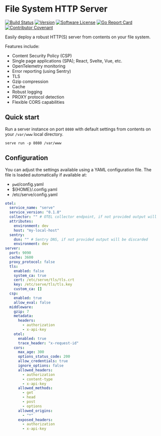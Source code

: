 # File System HTTP Server

[![Build Status](https://github.com/bryk-io/serve/workflows/ci/badge.svg?branch=main)](https://github.com/bryk-io/serve/actions)
[![Version](https://img.shields.io/github/tag/bryk-io/serve.svg)](https://github.com/bryk-io/serve/releases)
[![Software License](https://img.shields.io/badge/license-BSD3-red.svg)](LICENSE)
[![Go Report Card](https://goreportcard.com/badge/github.com/bryk-io/serve?style=flat)](https://goreportcard.com/report/github.com/bryk-io/serve)
[![Contributor Covenant](https://img.shields.io/badge/Contributor%20Covenant-v2.0-ff69b4.svg)](.github/CODE_OF_CONDUCT.md)

Easily deploy a robust HTTP(S) server from contents on your file system.

Features include:

- Content Security Policy (CSP)
- Single page applications (SPA); React, Svelte, Vue, etc.
- OpenTelemetry monitoring
- Error reporting (using Sentry)
- TLS
- Gzip compression
- Cache
- Robust logging
- PROXY protocol detection
- Flexible CORS capabilities

## Quick start

Run a server instance on port `8080` with default settings from contents on your `/var/www` local directory.

```shell
serve run -p 8080 /var/www
```

## Configuration

You can adjust the settings available using a YAML configuration file. The file is loaded automatically if available at:

- `pwd`/config.yaml
- ${HOME}/.config.yaml
- /etc/serve/config.yaml

```yaml
otel:
  service_name: "serve"
  service_version: "0.1.0"
  collector: "" # OTEL collector endpoint, if not provided output will be discarded
  attributes:
    environment: dev
    host: "my-local-host"
  sentry:
    dsn: "" # Sentry DNS, if not provided output will be discarded
    environment: dev
server:
  port: 9090
  cache: 3600
  proxy_protocol: false
  tls:
    enabled: false
    system_ca: true
    cert: /etc/serve/tls/tls.crt
    key: /etc/serve/tls/tls.key
    custom_ca: []
  csp:
    enabled: true
    allow_eval: false
  middleware:
    gzip: 7
    metadata:
      headers:
        - authorization
        - x-api-key
    otel:
      enabled: true
      trace_header: "x-request-id"
    cors:
      max_age: 300
      options_status_code: 200
      allow_credentials: true
      ignore_options: false
      allowed_headers:
        - authorization
        - content-type
        - x-api-key
      allowed_methods:
        - get
        - head
        - post
        - options
      allowed_origins:
        - "*"
      exposed_headers:
        - authorization
        - x-api-key
```
